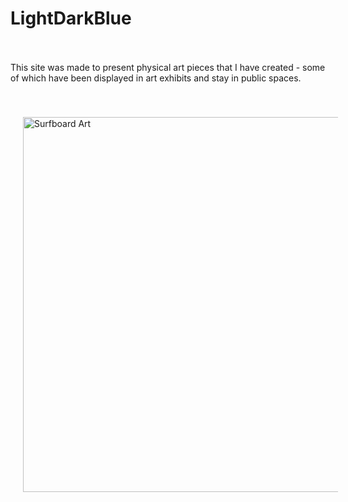 <h1>LightDarkBlue</h1>
<br/>
<br/>
This site was made to present physical art pieces that I have created - some of which have been displayed in art exhibits and stay in public spaces.
<br/>
<br/>
<br/>

<img src="https://github.com/user-attachments/assets/d81e5951-d149-44ee-b974-a1de40b9ac37" alt="Surfboard Art" width="600" style="padding: 10px; margin: 10px;">
